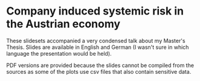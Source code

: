 # Company induced systemic risk in the Austrian economy

These slidesets accompanied a very condensed talk about my Master's Thesis. Slides are available in English and German (I wasn't sure in which language the presentation would be held).

PDF versions are provided because the slides cannot be compiled from the sources as some of the plots use csv files that also contain sensitive data.